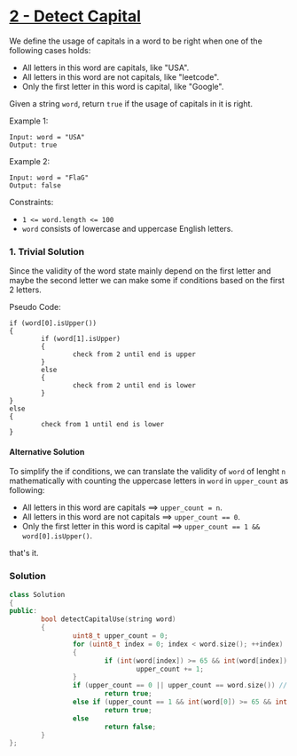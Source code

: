 # [2 - Detect Capital]()

We define the usage of capitals in a word to be right when one of the following cases holds:

* All letters in this word are capitals, like "USA".
* All letters in this word are not capitals, like "leetcode".
* Only the first letter in this word is capital, like "Google".

Given a string `word`, return `true` if the usage of capitals in it is right.

Example 1:

```
Input: word = "USA"
Output: true
```

Example 2:

```
Input: word = "FlaG"
Output: false
```

Constraints:

* `1 <= word.length <= 100`
* `word` consists of lowercase and uppercase English letters.

### 1. Trivial Solution
Since the validity of the word state mainly depend on the first letter and maybe the second letter we can make some if conditions based on the first 2 letters.


Pseudo Code:
```
if (word[0].isUpper())
{
        if (word[1].isUpper)
        {
                check from 2 until end is upper
        }
        else
        {
                check from 2 until end is lower
        }
}
else
{
        check from 1 until end is lower
}
```

#### Alternative Solution

To simplify the if conditions, we can translate the validity of `word` of lenght `n` mathematically with counting the uppercase letters in `word` in `upper_count` as following:

* All letters in this word are capitals ==> `upper_count = n`.
* All letters in this word are not capitals ==> `upper_count == 0`.
* Only the first letter in this word is capital ==> `upper_count == 1 && word[0].isUpper()`.

that's it.

### Solution

```cpp
class Solution
{
public:
        bool detectCapitalUse(string word)
        {
                uint8_t upper_count = 0;
                for (uint8_t index = 0; index < word.size(); ++index)
                {
                        if (int(word[index]) >= 65 && int(word[index]) <= 90)
                                upper_count += 1;
                }
                if (upper_count == 0 || upper_count == word.size()) // either XXXX or xxxx
                        return true;
                else if (upper_count == 1 && int(word[0]) >= 65 && int(word[0]) <= 90) // Xxxx
                        return true;
                else
                        return false;
        }
};
```